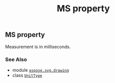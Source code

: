 ﻿---
title: MS property
second_title: Aspose.SVG for Python via .NET API References
description: 
type: docs
weight: 190
url: /python-net/aspose.svg.drawing/unittype/ms/
is_root: false
---

## MS property


Measurement is in milliseconds.

### See Also
* module [`aspose.svg.drawing`](../../)
* class [`UnitType`](/svg/python-net/aspose.svg.drawing/unittype)
